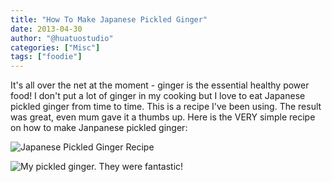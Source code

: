 ```yaml
---
title: "How To Make Japanese Pickled Ginger"
date: 2013-04-30
author: "@huatuostudio"
categories: ["Misc"]
tags: ["foodie"]
---
```


It's all over the net at the moment - ginger is the essential healthy power food! I don't put a lot of ginger in my cooking but I love to eat Japanese pickled ginger from time to time. This is a recipe I've been using. The result was great, even mum gave it a thumbs up. Here is the VERY simple recipe on how to make Janpanese pickled ginger:

![Japanese Pickled Ginger Recipe](https://lh3.googleusercontent.com/pw/AL9nZEUjms1JTBpODWug0IieklQ34I6BDSq2bajd3Ctm8ryeyNQ5a04ZTvVMU90BkjsD8ZdWsVBLxUyQV_OBNj6Ar7Hq8IdVyuZ-_0qJgpRsPFAXDWQB7iH75n0dHitqkwZgPc_IglpUfW5Hw1GRCNm6pc8e=w800-h496-no?authuser=0 "Japanese Pickled Ginger Recipe")

![My pickled ginger. They were fantastic!](https://lh3.googleusercontent.com/pw/AL9nZEVUvtc9lh3OHoGX-_tkmfNV66fQGItEXX6elFtjpQ67SzES1Wh4FEJpUVrXX4n5EAhlkvEiZHy5CFN2BPehRiac37o-OF-FjQkT4FgPPzyvsYS8K9hImfMB4supy1JNhBKspvAE7v2rEutjjdU-3M2q=w600-h309-no?authuser=0 "My pickled ginger. They were fantastic!")